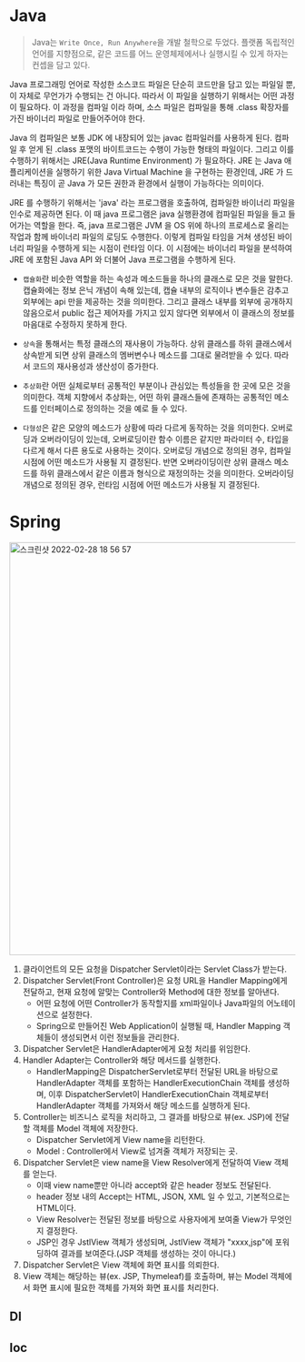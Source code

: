 # Java
> Java는 `Write Once, Run Anywhere`을 개발 철학으로 두었다. 플랫폼 독립적인 언어를 지향점으로, 같은
> 코드를 어느 운영체제에서나 실행시킬 수 있게 하자는 컨셉을 담고 있다.

Java 프로그래밍 언어로 작성한 소스코드 파일은 단순히 코드만을 담고 있는 파일일 뿐, 이 자체로 무언가가 수행되는 건 아니다. 
따라서 이 파일을 실행하기 위해서는 어떤 과정이 필요하다. 이 과정을 컴파일 이라 하며, 소스 파일은 컴파일을 통해 
.class 확장자를 가진 바이너리 파일로 만들어주어야 한다. 

Java 의 컴파일은 보통 JDK 에 내장되어 있는 javac 컴파일러를 사용하게 된다. 컴파일 후 얻게 된 .class 포맷의 
바이트코드는 수행이 가능한 형태의 파일이다. 그리고 이를 수행하기 위해서는 JRE(Java Runtime Environment) 가 
필요하다. JRE 는 Java 애플리케이션을 실행하기 위한 Java Virtual Machine 을 구현하는 환경인데, JRE 가 드러내는 
특징이 곧 Java 가 모든 권한과 환경에서 실행이 가능하다는 의미이다.

JRE 를 수행하기 위해서는 'java' 라는 프로그램을 호출하여, 컴파일한 바이너리 파일을 인수로 제공하면 된다. 이 때 
java 프로그램은 java 실행환경에 컴파일된 파일을 들고 들어가는 역할을 한다. 즉, java 프로그램은 JVM 을 OS 위에 
하나의 프로세스로 올리는 작업과 함께 바이너리 파일의 로딩도 수행한다. 이렇게 컴파일 타임을 거쳐 생성된 바이너리 파일을 수행하게 
되는 시점이 런타임 이다. 이 시점에는 바이너리 파일을 분석하여 JRE 에 포함된 Java API 와 더불어 Java 프로그램을 수행하게 된다.

- `캡슐화`란 비슷한 역할을 하는 속성과 메소드들을 하나의 클래스로 모은 것을 말한다. 캡슐화에는 정보 은닉 개념이 속해 있는데, 
캡슐 내부의 로직이나 변수들은 감추고 외부에는 api 만을 제공하는 것을 의미한다. 그리고 클래스 내부를 외부에 공개하지 않음으로서 
public 접근 제어자를 가지고 있지 않다면 외부에서 이 클래스의 정보를 마음대로 수정하지 못하게 한다.

- `상속`을 통해서는 특정 클래스의 재사용이 가능하다. 상위 클래스를 하위 클래스에서 상속받게 되면 상위 클래스의 멤버변수나 
메소드를 그대로 물려받을 수 있다. 따라서 코드의 재사용성과 생산성이 증가한다.

- `추상화`란 어떤 실체로부터 공통적인 부분이나 관심있는 특성들을 한 곳에 모은 것을 의미한다. 객체 지향에서 추상화는, 
어떤 하위 클래스들에 존재하는 공통적인 메소드를 인터페이스로 정의하는 것을 예로 들 수 있다.

- `다형성`은 같은 모양의 메소드가 상황에 따라 다르게 동작하는 것을 의미한다. 오버로딩과 오버라이딩이 있는데, 오버로딩이란 
함수 이름은 같지만 파라미터 수, 타입을 다르게 해서 다른 용도로 사용하는 것이다. 오버로딩 개념으로 정의된 경우, 컴파일 시점에 
어떤 메소드가 사용될 지 결정된다. 반면 오버라이딩이란 상위 클래스 메소드를 하위 클래스에서 같은 이름과 형식으로 재정의하는 것을 의미한다. 
오버라이딩 개념으로 정의된 경우, 런타임 시점에 어떤 메소드가 사용될 지 결정된다.

# Spring
<img width="726" alt="스크린샷 2022-02-28 18 56 57" src="https://user-images.githubusercontent.com/67107008/155964689-7a82c1c1-34fb-4dcc-9145-438cb4f43809.png">

1. 클라이언트의 모든 요청을 Dispatcher Servlet이라는 Servlet Class가 받는다. 
2. Dispatcher Servlet(Front Controller)은 요청 URL을 Handler Mapping에게 전달하고, 현재 요청에 알맞는 Controller와 Method에 대한 정보를 알아낸다.
   - 어떤 요청에 어떤 Controller가 동작할지를 xml파일이나 Java파일의 어노테이션으로 설정한다.
   - Spring으로 만들어진 Web Application이 실행될 때, Handler Mapping 객체들이 생성되면서 이런 정보들을 관리한다.
3. Dispatcher Servlet은 HandlerAdapter에게 요청 처리를 위임한다.
4. Handler Adapter는 Controller와 해당 메서드를 실행한다.
   - HandlerMapping은 DispatcherServlet로부터 전달된 URL을 바탕으로 HandlerAdapter 객체를 포함하는 HandlerExecutionChain 객체를 생성하며, 이후 DispatcherServlet이 HandlerExecutionChain 객체로부터 HandlerAdapter 객체를 가져와서 해당 메소드를 실행하게 된다.
5. Controller는 비즈니스 로직을 처리하고, 그 결과를 바탕으로 뷰(ex. JSP)에 전달할 객체를 Model 객체에 저장한다.
   - Dispatcher Servlet에게 View name을 리턴한다.
   - Model : Controller에서 View로 넘겨줄 객체가 저장되는 곳.
6. Dispatcher Servlet은 view name을 View Resolver에게 전달하여 View 객체를 얻는다.
   - 이때 view name뿐만 아니라 accept와 같은 header 정보도 전달된다.
   - header 정보 내의 Accept는 HTML, JSON, XML 일 수 있고, 기본적으로는 HTML이다.
   - View Resolver는 전달된 정보를 바탕으로 사용자에게 보여줄 View가 무엇인지 결정한다.
   - JSP인 경우 JstlView 객체가 생성되며, JstlView 객체가 "xxxx,jsp"에 포워딩하여 결과를 보여준다.(JSP 객체를 생성하는 것이 아니다.)
7. Dispatcher Servlet은 View 객체에 화면 표시를 의뢰한다.
8. View 객체는 해당하는 뷰(ex. JSP, Thymeleaf)를 호출하며, 뷰는 Model 객체에서 화면 표시에 필요한 객체를 가져와 화면 표시를 처리한다.

## DI
## Ioc
